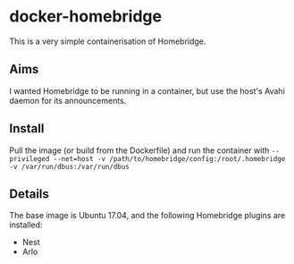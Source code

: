 # docker-homebridge

This is a very simple containerisation of Homebridge.

## Aims

I wanted Homebridge to be running in a container, but use the host's Avahi daemon for its announcements.

## Install

Pull the image (or build from the Dockerfile) and run the container with ```--privileged --net=host -v /path/to/homebridge/config:/root/.homebridge -v /var/run/dbus:/var/run/dbus```

## Details

The base image is Ubuntu 17.04, and the following Homebridge plugins are installed:

 * Nest
 * Arlo
